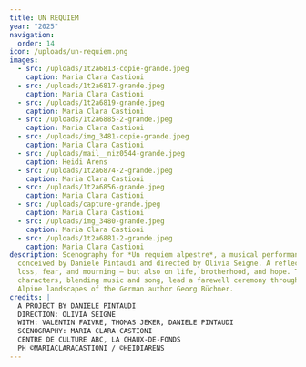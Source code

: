```yaml
---
title: UN REQUIEM
year: "2025"
navigation:
  order: 14
icon: /uploads/un-requiem.png
images:
  - src: /uploads/1t2a6813-copie-grande.jpeg
    caption: Maria Clara Castioni
  - src: /uploads/1t2a6817-grande.jpeg
    caption: Maria Clara Castioni
  - src: /uploads/1t2a6819-grande.jpeg
    caption: Maria Clara Castioni
  - src: /uploads/1t2a6885-2-grande.jpeg
    caption: Maria Clara Castioni
  - src: /uploads/img_3481-copie-grande.jpeg
    caption: Maria Clara Castioni
  - src: /uploads/mail__niz0544-grande.jpeg
    caption: Heidi Arens
  - src: /uploads/1t2a6874-2-grande.jpeg
    caption: Maria Clara Castioni
  - src: /uploads/1t2a6856-grande.jpeg
    caption: Maria Clara Castioni
  - src: /uploads/capture-grande.jpeg
    caption: Maria Clara Castioni
  - src: /uploads/img_3480-grande.jpeg
    caption: Maria Clara Castioni
  - src: /uploads/1t2a6881-2-grande.jpeg
    caption: Maria Clara Castioni
description: Scenography for *Un requiem alpestre*, a musical performance
  conceived by Daniele Pintaudi and directed by Olivia Seigne. A reflection on
  loss, fear, and mourning — but also on life, brotherhood, and hope. Three
  characters, blending music and song, lead a farewell ceremony through the
  Alpine landscapes of the German author Georg Büchner.
credits: |
  A PROJECT BY DANIELE PINTAUDI 
  DIRECTION: OLIVIA SEIGNE
  WITH: VALENTIN FAIVRE, THOMAS JEKER, DANIELE PINTAUDI
  SCENOGRAPHY: MARIA CLARA CASTIONI 
  CENTRE DE CULTURE ABC, LA CHAUX-DE-FONDS
  PH ©MARIACLARACASTIONI / ©HEIDIARENS
---
```

